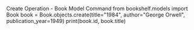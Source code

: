 Create Operation - Book Model
Command
from bookshelf.models import Book book = Book.objects.create(title="1984", author="George Orwell", publication_year=1949) print(book.id, book.title)
